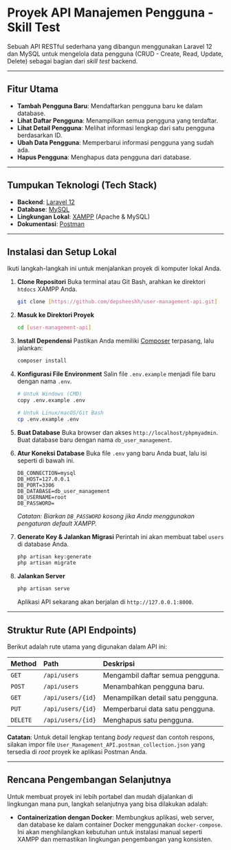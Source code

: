 # Proyek API Manajemen Pengguna - Skill Test

Sebuah API RESTful sederhana yang dibangun menggunakan Laravel 12 dan MySQL untuk mengelola data pengguna (CRUD - Create, Read, Update, Delete) sebagai bagian dari *skill test* backend.

-----

## Fitur Utama

  - **Tambah Pengguna Baru**: Mendaftarkan pengguna baru ke dalam database.
  - **Lihat Daftar Pengguna**: Menampilkan semua pengguna yang terdaftar.
  - **Lihat Detail Pengguna**: Melihat informasi lengkap dari satu pengguna berdasarkan ID.
  - **Ubah Data Pengguna**: Memperbarui informasi pengguna yang sudah ada.
  - **Hapus Pengguna**: Menghapus data pengguna dari database.

-----

## Tumpukan Teknologi (Tech Stack)

  - **Backend**: [Laravel 12](https://laravel.com/)
  - **Database**: [MySQL](https://www.mysql.com/)
  - **Lingkungan Lokal**: [XAMPP](https://www.apachefriends.org/) (Apache & MySQL)
  - **Dokumentasi**: [Postman](https://www.postman.com/)

-----

## Instalasi dan Setup Lokal

Ikuti langkah-langkah ini untuk menjalankan proyek di komputer lokal Anda.

1.  **Clone Repositori**
    Buka terminal atau Git Bash, arahkan ke direktori `htdocs` XAMPP Anda.

    ```bash
    git clone [https://github.com/depsheeshh/user-management-api.git]
    ```

2.  **Masuk ke Direktori Proyek**

    ```bash
    cd [user-management-api]
    ```

3.  **Install Dependensi**
    Pastikan Anda memiliki [Composer](https://getcomposer.org/) terpasang, lalu jalankan:

    ```bash
    composer install
    ```

4.  **Konfigurasi File Environment**
    Salin file `.env.example` menjadi file baru dengan nama `.env`.

    ```bash
    # Untuk Windows (CMD)
    copy .env.example .env

    # Untuk Linux/macOS/Git Bash
    cp .env.example .env
    ```

5.  **Buat Database**
    Buka browser dan akses `http://localhost/phpmyadmin`. Buat database baru dengan nama `db_user_management`.

6.  **Atur Koneksi Database**
    Buka file `.env` yang baru Anda buat, lalu isi seperti di bawah ini.

    ```env
    DB_CONNECTION=mysql
    DB_HOST=127.0.0.1
    DB_PORT=3306
    DB_DATABASE=db_user_management
    DB_USERNAME=root
    DB_PASSWORD=
    ```

    *Catatan: Biarkan `DB_PASSWORD` kosong jika Anda menggunakan pengaturan default XAMPP.*

7.  **Generate Key & Jalankan Migrasi**
    Perintah ini akan membuat tabel `users` di database Anda.

    ```bash
    php artisan key:generate
    php artisan migrate
    ```

8.  **Jalankan Server**

    ```bash
    php artisan serve
    ```

    Aplikasi API sekarang akan berjalan di `http://127.0.0.1:8000`.

-----

## Struktur Rute (API Endpoints)

Berikut adalah rute utama yang digunakan dalam API ini:

| Method | Path                  | Deskripsi                               |
| :----- | :-------------------- | :-------------------------------------- |
| `GET`  | `/api/users`          | Mengambil daftar semua pengguna.        |
| `POST` | `/api/users`          | Menambahkan pengguna baru.              |
| `GET`  | `/api/users/{id}`     | Menampilkan detail satu pengguna.       |
| `PUT`  | `/api/users/{id}`     | Memperbarui data satu pengguna.         |
| `DELETE`| `/api/users/{id}`    | Menghapus satu pengguna.                |

**Catatan**: Untuk detail lengkap tentang *body request* dan contoh respons, silakan impor file `User_Management_API.postman_collection.json` yang tersedia di *root* proyek ke aplikasi Postman Anda.

---
## Rencana Pengembangan Selanjutnya

Untuk membuat proyek ini lebih portabel dan mudah dijalankan di lingkungan mana pun, langkah selanjutnya yang bisa dilakukan adalah:

-   **Containerization dengan Docker**: Membungkus aplikasi, web server, dan database ke dalam container Docker menggunakan `docker-compose`. Ini akan menghilangkan kebutuhan untuk instalasi manual seperti XAMPP dan memastikan lingkungan pengembangan yang konsisten.
